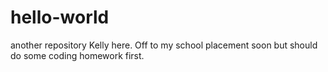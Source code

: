 # hello-world
another repository 
Kelly here. Off to my school placement soon but should do some coding homework first.
